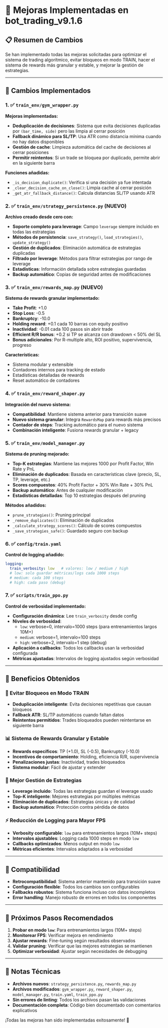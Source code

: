 # 🚀 Mejoras Implementadas en bot_trading_v9.1.6

## 📋 Resumen de Cambios

Se han implementado todas las mejoras solicitadas para optimizar el sistema de trading algorítmico, evitar bloqueos en modo TRAIN, hacer el sistema de rewards más granular y estable, y mejorar la gestión de estrategias.

---

## 🔧 Cambios Implementados

### 1. ✅ `train_env/gym_wrapper.py`
**Mejoras implementadas:**
- **Deduplicación de decisiones**: Sistema que evita decisiones duplicadas por `(bar_time, side)` pero las limpia al cerrar posición
- **Fallback dinámico para SL/TP**: Usa ATR como distancia mínima cuando no hay datos disponibles
- **Gestión de cache**: Limpieza automática del cache de decisiones al cerrar posiciones
- **Permitir reintentos**: Si un trade se bloquea por duplicado, permite abrir en la siguiente barra

**Funciones añadidas:**
- `_is_decision_duplicate()`: Verifica si una decisión ya fue intentada
- `_clear_decision_cache_on_close()`: Limpia cache al cerrar posición
- `_get_atr_fallback_distance()`: Calcula distancias SL/TP usando ATR

### 2. ✅ `train_env/strategy_persistence.py` (NUEVO)
**Archivo creado desde cero con:**
- **Soporte completo para leverage**: Campo `leverage` siempre incluido en todas las estrategias
- **Métodos de persistencia**: `save_strategy()`, `load_strategies()`, `update_strategy()`
- **Gestión de duplicados**: Eliminación automática de estrategias duplicadas
- **Filtrado por leverage**: Métodos para filtrar estrategias por rango de leverage
- **Estadísticas**: Información detallada sobre estrategias guardadas
- **Backup automático**: Copias de seguridad antes de modificaciones

### 3. ✅ `train_env/rewards_map.py` (NUEVO)
**Sistema de rewards granular implementado:**
- **Take Profit**: +1.0
- **Stop Loss**: -0.5
- **Bankruptcy**: -10.0
- **Holding reward**: +0.1 cada 10 barras con equity positivo
- **Inactividad**: -0.01 cada 100 pasos sin abrir trade
- **Efficient R/R bonus**: +0.2 si TP se alcanza con drawdown < 50% del SL
- **Bonus adicionales**: Por R-multiple alto, ROI positivo, supervivencia, progreso

**Características:**
- Sistema modular y extensible
- Contadores internos para tracking de estado
- Estadísticas detalladas de rewards
- Reset automático de contadores

### 4. ✅ `train_env/reward_shaper.py`
**Integración del nuevo sistema:**
- **Compatibilidad**: Mantiene sistema anterior para transición suave
- **Nuevo sistema granular**: Integra `RewardsMap` para rewards más precisos
- **Contador de steps**: Tracking automático para el nuevo sistema
- **Combinación inteligente**: Fusiona rewards granular + legacy

### 5. ✅ `train_env/model_manager.py`
**Sistema de pruning mejorado:**
- **Top-K estrategias**: Mantiene las mejores 1000 por Profit Factor, Win Rate y PnL
- **Eliminación de duplicados**: Basada en características clave (precio, SL, TP, leverage, etc.)
- **Scores compuestos**: 40% Profit Factor + 30% Win Rate + 30% PnL
- **Backup automático**: Antes de cualquier modificación
- **Estadísticas detalladas**: Top 10 estrategias después del pruning

**Métodos añadidos:**
- `prune_strategies()`: Pruning principal
- `_remove_duplicates()`: Eliminación de duplicados
- `_calculate_strategy_scores()`: Cálculo de scores compuestos
- `_save_strategies_safe()`: Guardado seguro con backup

### 6. ✅ `config/train.yaml`
**Control de logging añadido:**
```yaml
logging:
  train_verbosity: low   # valores: low / medium / high
  # low: solo guardar métricas/logs cada 1000 steps
  # medium: cada 100 steps  
  # high: cada paso (debug)
```

### 7. ✅ `scripts/train_ppo.py`
**Control de verbosidad implementado:**
- **Configuración dinámica**: Lee `train_verbosity` desde config
- **Niveles de verbosidad**:
  - `low`: verbose=0, intervalo=1000 steps (para entrenamientos largos 10M+)
  - `medium`: verbose=1, intervalo=100 steps
  - `high`: verbose=2, intervalo=1 step (debug)
- **Aplicación a callbacks**: Todos los callbacks usan la verbosidad configurada
- **Métricas ajustadas**: Intervalos de logging ajustados según verbosidad

---

## 🎯 Beneficios Obtenidos

### 🚫 Evitar Bloqueos en Modo TRAIN
- **Deduplicación inteligente**: Evita decisiones repetitivas que causan bloqueos
- **Fallback ATR**: SL/TP automáticos cuando faltan datos
- **Reintentos permitidos**: Trades bloqueados pueden reintentarse en siguiente barra

### 📊 Sistema de Rewards Granular y Estable
- **Rewards específicos**: TP (+1.0), SL (-0.5), Bankruptcy (-10.0)
- **Incentivos de comportamiento**: Holding, eficiencia R/R, supervivencia
- **Penalizaciones justas**: Inactividad, trades bloqueados
- **Sistema modular**: Fácil de ajustar y extender

### 💾 Mejor Gestión de Estrategias
- **Leverage incluido**: Todas las estrategias guardan el leverage usado
- **Top-K inteligente**: Mejores estrategias por múltiples métricas
- **Eliminación de duplicados**: Estrategias únicas y de calidad
- **Backup automático**: Protección contra pérdida de datos

### ⚡ Reducción de Logging para Mayor FPS
- **Verbosity configurable**: `low` para entrenamientos largos (10M+ steps)
- **Intervalos ajustables**: Logging cada 1000 steps en modo `low`
- **Callbacks optimizados**: Menos output en modo `low`
- **Métricas eficientes**: Intervalos adaptados a la verbosidad

---

## 🔄 Compatibilidad

- **Retrocompatibilidad**: Sistema anterior mantenido para transición suave
- **Configuración flexible**: Todos los cambios son configurables
- **Fallbacks robustos**: Sistema funciona incluso con datos incompletos
- **Error handling**: Manejo robusto de errores en todos los componentes

---

## 🚀 Próximos Pasos Recomendados

1. **Probar en modo `low`**: Para entrenamientos largos (10M+ steps)
2. **Monitorear FPS**: Verificar mejora en rendimiento
3. **Ajustar rewards**: Fine-tuning según resultados observados
4. **Validar pruning**: Verificar que las mejores estrategias se mantienen
5. **Optimizar verbosidad**: Ajustar según necesidades de debugging

---

## 📝 Notas Técnicas

- **Archivos nuevos**: `strategy_persistence.py`, `rewards_map.py`
- **Archivos modificados**: `gym_wrapper.py`, `reward_shaper.py`, `model_manager.py`, `train.yaml`, `train_ppo.py`
- **Sin errores de linting**: Todos los archivos pasan las validaciones
- **Documentación completa**: Código bien documentado con comentarios explicativos

¡Todas las mejoras han sido implementadas exitosamente! 🎉
